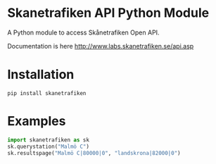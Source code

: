 Skanetrafiken API Python Module
===============================

A Python module to access Skånetrafiken Open API. 

Documentation is here <http://www.labs.skanetrafiken.se/api.asp>

# Installation

```pip install skanetrafiken```


# Examples

```python
import skanetrafiken as sk
sk.querystation("Malmö C")
sk.resultspage("Malmö C|80000|0", "landskrona|82000|0")
```